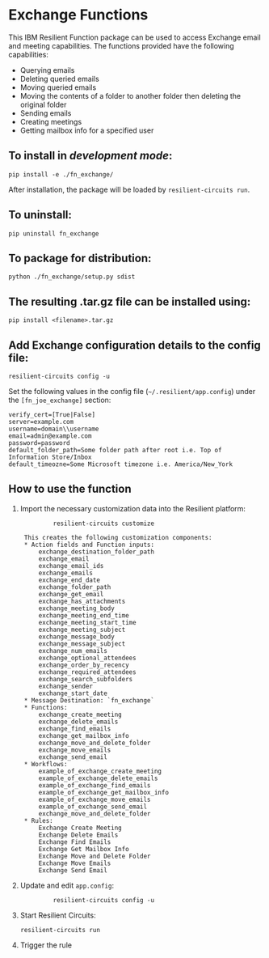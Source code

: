 # Exchange Functions

This IBM Resilient Function package can be used to access Exchange email and meeting capabilities.
The functions provided have the following capabilities:

* Querying emails
* Deleting queried emails
* Moving queried emails
* Moving the contents of a folder to another folder then deleting the original folder
* Sending emails
* Creating meetings
* Getting mailbox info for a specified user

## To install in *development mode*:

    pip install -e ./fn_exchange/

After installation, the package will be loaded by `resilient-circuits run`.


## To uninstall:

    pip uninstall fn_exchange


## To package for distribution:

    python ./fn_exchange/setup.py sdist

## The resulting .tar.gz file can be installed using:

    pip install <filename>.tar.gz

## Add Exchange configuration details to the config file:
    
    resilient-circuits config -u
    
Set the following values in the config file (`~/.resilient/app.config`) under the `[fn_joe_exchange]` section:

```
verify_cert=[True|False]
server=example.com
username=domain\\username
email=admin@example.com
password=password
default_folder_path=Some folder path after root i.e. Top of Information Store/Inbox
default_timeozne=Some Microsoft timezone i.e. America/New_York
```

## How to use the function

1. Import the necessary customization data into the Resilient platform:
                
                resilient-circuits customize
                
        This creates the following customization components:
        * Action fields and Function inputs: 
            exchange_destination_folder_path
            exchange_email
            exchange_email_ids
            exchange_emails
            exchange_end_date
            exchange_folder_path
            exchange_get_email
            exchange_has_attachments
            exchange_meeting_body
            exchange_meeting_end_time
            exchange_meeting_start_time
            exchange_meeting_subject
            exchange_message_body
            exchange_message_subject
            exchange_num_emails
            exchange_optional_attendees
            exchange_order_by_recency
            exchange_required_attendees
            exchange_search_subfolders
            exchange_sender
            exchange_start_date
        * Message Destination: `fn_exchange`
        * Functions: 
            exchange_create_meeting
            exchange_delete_emails
            exchange_find_emails
            exchange_get_mailbox_info
            exchange_move_and_delete_folder
            exchange_move_emails
            exchange_send_email
        * Workflows:
            example_of_exchange_create_meeting
            example_of_exchange_delete_emails
            example_of_exchange_find_emails
            example_of_exchange_get_mailbox_info
            example_of_exchange_move_emails
            example_of_exchange_send_email
            exchange_move_and_delete_folder
        * Rules:
            Exchange Create Meeting
            Exchange Delete Emails
            Exchange Find Emails
            Exchange Get Mailbox Info
            Exchange Move and Delete Folder
            Exchange Move Emails
            Exchange Send Email
          
2. Update and edit `app.config`:
                
                resilient-circuits config -u
                
3. Start Resilient Circuits:
    ```
    resilient-circuits run
    ```

4. Trigger the rule
